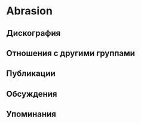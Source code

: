 # Abrasion



## Дискография


## Отношения с другими группами


## Публикации


## Обсуждения


## Упоминания

